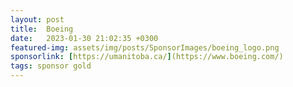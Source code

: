 ```yaml
---
layout: post
title:  Boeing
date:   2023-01-30 21:02:35 +0300
featured-img: assets/img/posts/SponsorImages/boeing_logo.png
sponsorlink: [https://umanitoba.ca/](https://www.boeing.com/)
tags: sponsor gold
---
```

